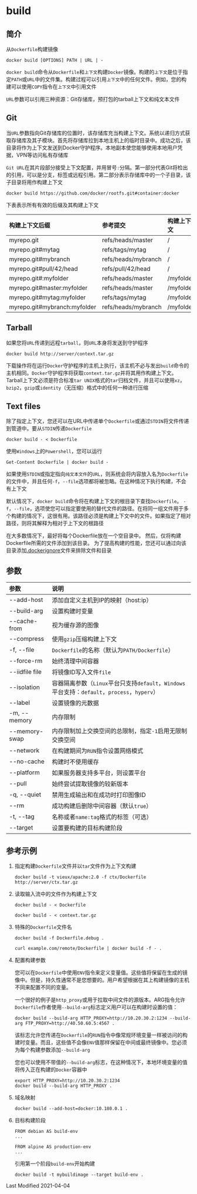 # build

## 简介

从`Dockerfile`构建镜像
```
docker build [OPTIONS] PATH | URL | -
```
`docker build`命令从`Dockerfile`和`上下文`构建`Docker`镜像。构建的`上下文`是位于指定`PATH`或`URL`中的文件集。构建过程可以引用`上下文`中的任何文件。例如，您的构建可以使用`COPY`指令在`上下文`中引用文件

`URL`参数可以引用三种资源：Git存储库，预打包的tarball上下文和纯文本文件

## Git

当`URL`参数指向Git存储库的位置时，该存储库充当构建上下文。系统以递归方式获取存储库及其子模块。首先将存储库拉到本地主机上的临时目录中。成功之后，该目录将作为上下文发送到Docker守护程序。本地副本使您能够使用本地用户凭据，VPN等访问私有存储库

`Git URL`在其片段部分接受上下文配置，并用冒号`:`分隔。第一部分代表Git将检出的引用，可以是分支，标签或远程引用。第二部分表示存储库中的一个子目录，该子目录将用作构建上下文
```
docker build https://github.com/docker/rootfs.git#container:docker
```
下表表示所有有效的后缀及其构建上下文

构建上下文后缀 | 参考提交 | 构建上下文
:---|:---|:---
myrepo.git                   | refs/heads/master   | /
myrepo.git#mytag             | refs/tags/mytag     | /
myrepo.git#mybranch          | refs/heads/mybranch | /
myrepo.git#pull/42/head      | refs/pull/42/head   | /
myrepo.git#:myfolder         | refs/heads/master   | /myfolder
myrepo.git#master:myfolder   | refs/heads/master   | /myfolder
myrepo.git#mytag:myfolder    | refs/tags/mytag     | /myfolder
myrepo.git#mybranch:myfolder | refs/heads/mybranch | /myfolder

## Tarball

如果您将`URL`传递到远程`tarball`，则`URL`本身将发送到守护程序
```
docker build http://server/context.tar.gz
```
下载操作将在运行`Docker`守护程序的主机上执行，该主机不必与发出`build`命令的主机相同。`Docker`守护程序将获取`context.tar.gz`并将其用作构建上下文。Tarball上下文必须是符合标准`tar UNIX`格式的`tar`归档文件，并且可以使用`xz`，`bzip2`，`gzip`或`identity`（无压缩）格式中的任何一种进行压缩

## Text files

除了指定上下文，您还可以在URL中传递单个`Dockerfile`或通过`STDIN`将文件传递到管道中。要从`STDIN`传递`Dockerfile`
```
docker build - < Dockerfile
```
使用`Windows`上的`Powershell`，您可以运行
```
Get-Content Dockerfile | docker build -
```
如果使用`STDIN`或指定指向`纯文本文件`的`URL`，则系统会将内容放入名为`Dockerfile`的文件中，并且任何`-f`，`--file`选项都将被忽略。在这种情况下执行构建，不会有上下文

默认情况下，`docker build`命令将在构建上下文的根目录下查找`Dockerfile`。 `-f`，`--file`，选项使您可以指定要使用的替代文件的路径。在将同一组文件用于多个构建的情况下，这很有用。该路径必须是构建上下文中的文件。如果指定了相对路径，则将其解释为相对于上下文的根路径

在大多数情况下，最好将每个Dockerfile放在一个空目录中。 然后，仅将构建Dockerfile所需的文件添加到该目录。 为了提高构建的性能，您还可以通过向该目录添加[.dockerignore](https://docs.docker.com/engine/reference/builder/#dockerignore-file)文件来排除文件和目录

## 参数

参数 | 说明
:--- | :---
--add-host     | 添加自定义主机到IP的映射（host:ip）
--build-arg    | 设置构建时变量
--cache-from   | 视为缓存源的图像
--compress     | 使用`gzip`压缩构建上下文
-f, --file     | `Dockerfile`的名称（默认为`PATH/Dockerfile`）
--force-rm     | 始终清理中间容器
--iidfile file | 将镜像ID写入文件`file`
--isolation    | 容器隔离参数（`Linux`平台只支持`default`，`Windows`平台支持：`default`，`process`，`hyperv`）
--label        | 设置镜像的元数据
-m, --memory   | 内存限制
--memory-swap  | 内存限制加上交换空间的总限制，指定`-1`启用无限制交换空间
--network      | 在构建期间为`RUN`指令设置网络模式
--no-cache     | 构建时不使用缓存
--platform     | 如果服务器支持多平台，则设置平台
--pull         | 始终尝试提取镜像的较新版本
-q, --quiet    | 禁用生成输出和在成功时打印图像ID
--rm           | 成功构建后删除中间容器（默认`true`）
-t, --tag      | 名称或者`name:tag`格式的标签（可选）
--target       | 设置要构建的目标构建阶段

## 参考示例

1. 指定构建`Dockerfile`文件并以`tar`文件作为上下文构建

    ```
    docker build -t vieux/apache:2.0 -f ctx/Dockerfile http://server/ctx.tar.gz
    ```

2. 读取输入流中的文件作为构建上下文

    ```
    docker build - < Dockerfile
    ```
    ```
    docker build - < context.tar.gz
    ```
3. 特殊的`Dockerfile`文件名

    ```
    docker build -f Dockerfile.debug .
    ```
    ```
    curl example.com/remote/Dockerfile | docker build -f - .
    ```

4. 配置构建参数

    您可以在`Dockerfile`中使用`ENV`指令来定义变量值。这些值将保留在生成的镜像中。但是，持久性通常不是您想要的。用户希望根据在其上构建镜像的主机不同来配置不同的变量。

    一个很好的例子是`http_proxy`或用于拉取中间文件的源版本。ARG指令允许`Dockerfile`作者使用`--build-arg`标志定义用户可以在构建时设置的值：
    ```
    docker build --build-arg HTTP_PROXY=http://10.20.30.2:1234 --build-arg FTP_PROXY=http://40.50.60.5:4567 .
    ```
    该标志允许您传递在`Dockerfile`的`RUN`指令中像常规环境变量一样被访问的构建时变量。而且，这些值不会像`ENV`值那样保留在中间或最终镜像中。您必须为每个构建参数添加`--build-arg`

    您也可以使用不带值的`--build-arg`标志，在这种情况下，本地环境变量的值将传入正在构建的`Docker`容器中
    ```
    export HTTP_PROXY=http://10.20.30.2:1234
    docker build --build-arg HTTP_PROXY .
    ```

5. 域名映射

    ```
    docker build --add-host=docker:10.180.0.1 .
    ```

6. 目标构建阶段

    ```
    FROM debian AS build-env
    ...

    FROM alpine AS production-env
    ...
    ```
    引用第一个阶段`build-env`开始构建
    ```
    docker build -t mybuildimage --target build-env .
    ```

Last Modified 2021-04-04
